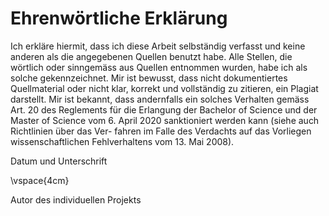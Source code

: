 # Ehrenwörtliche Erklärung

Ich erkläre hiermit, dass ich diese Arbeit selbständig verfasst und
keine anderen als die angegebenen Quellen benutzt habe. Alle Stellen,
die wörtlich oder sinngemäss aus Quellen entnommen wurden, habe ich als
solche gekennzeichnet. Mir ist bewusst, dass nicht dokumentiertes
Quellmaterial oder nicht klar, korrekt und vollständig zu zitieren, ein
Plagiat darstellt. Mir ist bekannt, dass andernfalls ein solches
Verhalten gemäss Art. 20 des Reglements für die Erlangung der Bachelor
of Science und der Master of Science vom 6. April 2020 sanktioniert
werden kann (siehe auch Richtlinien über das Ver- fahren im Falle des
Verdachts auf das Vorliegen wissenschaftlichen Fehlverhaltens vom 13.
Mai 2008).

Datum und Unterschrift

\vspace{4cm}

Autor des individuellen Projekts
